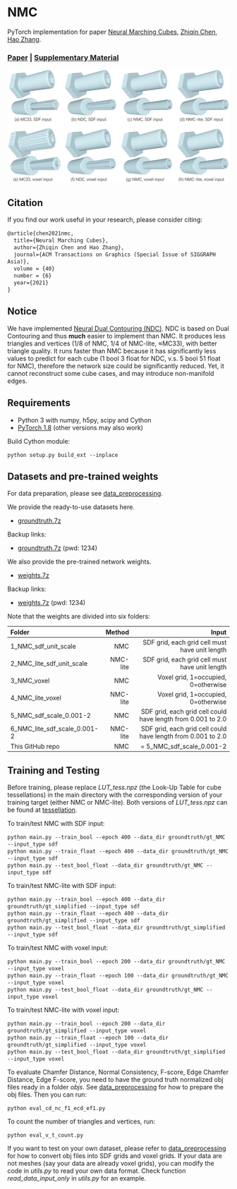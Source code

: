 # NMC
PyTorch implementation for paper [Neural Marching Cubes](https://arxiv.org/abs/2106.11272), [Zhiqin Chen](https://czq142857.github.io/), [Hao Zhang](http://www.cs.sfu.ca/~haoz/).

### [Paper](https://arxiv.org/abs/2106.11272)  |   [Supplementary Material](https://www.sfu.ca/~zhiqinc/nmc/NMC_supplementary.zip)

<img src='teaser.png' />

## Citation
If you find our work useful in your research, please consider citing:

	@article{chen2021nmc,
	  title={Neural Marching Cubes},
	  author={Zhiqin Chen and Hao Zhang},
	  journal={ACM Transactions on Graphics (Special Issue of SIGGRAPH Asia)},
	  volume = {40}
	  number = {6}
	  year={2021}
	}


## Notice
We have implemented [Neural Dual Contouring (NDC)](https://github.com/czq142857/NDC).
NDC is based on Dual Contouring and thus **much** easier to implement than NMC.
It produces less triangles and vertices (1/8 of NMC, 1/4 of NMC-lite, ≈MC33), with better triangle quality.
It runs faster than NMC because it has significantly less values to predict for each cube (1 bool 3 float for NDC, v.s. 5 bool 51 float for NMC), therefore the network size could be significantly reduced.
Yet, it cannot reconstruct some cube cases, and may introduce non-manifold edges.


## Requirements
- Python 3 with numpy, h5py, scipy and Cython
- [PyTorch 1.8](https://pytorch.org/get-started/locally/) (other versions may also work)

Build Cython module:
```
python setup.py build_ext --inplace
```


## Datasets and pre-trained weights
For data preparation, please see [data_preprocessing](https://github.com/czq142857/NMC/tree/master/data_preprocessing).

We provide the ready-to-use datasets here.

- [groundtruth.7z](https://drive.google.com/file/d/1YyYOgn8uxGH6Nz_gGk8OR7IuLKUF89Ze/view?usp=sharing)

Backup links:

- [groundtruth.7z](https://pan.baidu.com/s/13xuXBz3_OQ_Ic74xBvaXKA) (pwd: 1234)

We also provide the pre-trained network weights.

- [weights.7z](https://drive.google.com/file/d/1XqJI_FMhsV-md_dgFKKUkrPktVuTMvY_/view?usp=sharing)

Backup links:

- [weights.7z](https://pan.baidu.com/s/1NWWAkbElEUy9qHsQKviP0Q) (pwd: 1234)

Note that the weights are divided into six folders:

| Folder                       | Method   | Input |
|:---------------------------- | --------:| -----:|
| 1_NMC_sdf_unit_scale         | NMC      | SDF grid, each grid cell must have unit length |
| 2_NMC_lite_sdf_unit_scale    | NMC-lite | SDF grid, each grid cell must have unit length |
| 3_NMC_voxel                  | NMC      | Voxel grid, 1=occupied, 0=otherwise|
| 4_NMC_lite_voxel             | NMC-lite | Voxel grid, 1=occupied, 0=otherwise|
| 5_NMC_sdf_scale_0.001-2      | NMC      | SDF grid, each grid cell could have length from 0.001 to 2.0 |
| 6_NMC_lite_sdf_scale_0.001-2 | NMC-lite | SDF grid, each grid cell could have length from 0.001 to 2.0 |
| This GitHub repo             | NMC      | = 5_NMC_sdf_scale_0.001-2 |


## Training and Testing

Before training, please replace *LUT_tess.npz* (the Look-Up Table for cube tessellations) in the main directory with the corresponding version of your training target (either NMC or NMC-lite). Both versions of *LUT_tess.npz* can be found at [tessellation](https://github.com/czq142857/NMC/tree/master/tessellation).

To train/test NMC with SDF input:
```
python main.py --train_bool --epoch 400 --data_dir groundtruth/gt_NMC --input_type sdf
python main.py --train_float --epoch 400 --data_dir groundtruth/gt_NMC --input_type sdf
python main.py --test_bool_float --data_dir groundtruth/gt_NMC --input_type sdf
```

To train/test NMC-lite with SDF input:
```
python main.py --train_bool --epoch 400 --data_dir groundtruth/gt_simplified --input_type sdf
python main.py --train_float --epoch 400 --data_dir groundtruth/gt_simplified --input_type sdf
python main.py --test_bool_float --data_dir groundtruth/gt_simplified --input_type sdf
```

To train/test NMC with voxel input:
```
python main.py --train_bool --epoch 200 --data_dir groundtruth/gt_NMC --input_type voxel
python main.py --train_float --epoch 100 --data_dir groundtruth/gt_NMC --input_type voxel
python main.py --test_bool_float --data_dir groundtruth/gt_NMC --input_type voxel
```

To train/test NMC-lite with voxel input:
```
python main.py --train_bool --epoch 200 --data_dir groundtruth/gt_simplified --input_type voxel
python main.py --train_float --epoch 100 --data_dir groundtruth/gt_simplified --input_type voxel
python main.py --test_bool_float --data_dir groundtruth/gt_simplified --input_type voxel
```

To evaluate Chamfer Distance, Normal Consistency, F-score, Edge Chamfer Distance, Edge F-score, you need to have the ground truth normalized obj files ready in a folder *objs*. See [data_preprocessing](https://github.com/czq142857/NMC/tree/master/data_preprocessing) for how to prepare the obj files. Then you can run:
```
python eval_cd_nc_f1_ecd_ef1.py
```

To count the number of triangles and vertices, run:
```
python eval_v_t_count.py
```

If you want to test on your own dataset, please refer to [data_preprocessing](https://github.com/czq142857/NMC/tree/master/data_preprocessing) for how to convert obj files into SDF grids and voxel grids. If your data are not meshes (say your data are already voxel grids), you can modify the code in *utils.py* to read your own data format. Check function *read_data_input_only* in *utils.py* for an example.



